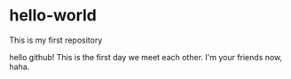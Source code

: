 # hello-world
This is my first repository

hello github!
This is the first day we meet each other.
I'm your friends now, haha.
